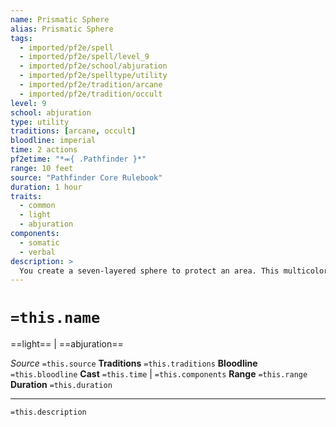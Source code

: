 ```yaml
---
name: Prismatic Sphere
alias: Prismatic Sphere
tags:
  - imported/pf2e/spell
  - imported/pf2e/spell/level_9
  - imported/pf2e/school/abjuration
  - imported/pf2e/spelltype/utility
  - imported/pf2e/tradition/arcane
  - imported/pf2e/tradition/occult
level: 9
school: abjuration
type: utility
traditions: [arcane, occult]
bloodline: imperial
time: 2 actions
pf2etime: "*⬺{ .Pathfinder }*"
range: 10 feet
source: "Pathfinder Core Rulebook"
duration: 1 hour
traits:
  - common
  - light
  - abjuration
components:
  - somatic
  - verbal
description: >
  You create a seven-layered sphere to protect an area. This multicolored sphere functions like a [[Prismatic Wall]] but is shaped in a 10-foot burst centered on a corner of your space. You must form the sphere in an unbroken open space so its edges don't pass through any creatures or objects, or the spell is lost.
---
```

# `=this.name`
==light== | ==abjuration==

*Source* `=this.source`
**Traditions** `=this.traditions`
**Bloodline** `=this.bloodline`
**Cast** `=this.time` | `=this.components`
**Range** `=this.range`
**Duration** `=this.duration`

***
`=this.description`